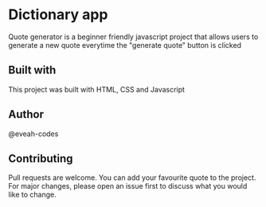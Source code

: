 # Dictionary app

Quote generator is a beginner friendly javascript project that allows users to generate a new quote everytime the "generate quote" button is clicked

## Built with
This project was built with HTML, CSS and Javascript

## Author
@eveah-codes

## Contributing

Pull requests are welcome. You can add your favourite quote to the project. For major changes, please open an issue first
to discuss what you would like to change.



